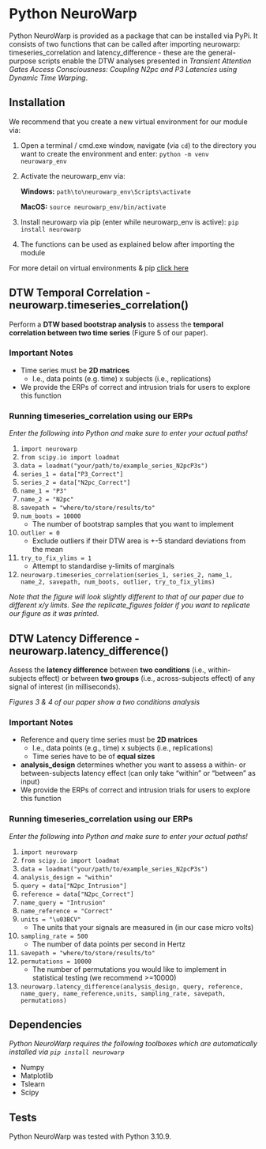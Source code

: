 # Python NeuroWarp

Python NeuroWarp is provided as a package that can be installed via PyPi. It consists of two functions that can be called after importing neurowarp: timeseries_correlation and latency_difference -  these are the general-purpose scripts enable the DTW analyses presented in *Transient Attention Gates Access Consciousness: Coupling N2pc and P3 Latencies using Dynamic Time Warping*.

## Installation

We recommend that you create a new virtual environment for our module via:
1. Open a terminal / cmd.exe window, navigate (via `cd`) to the directory you want to create the environment and enter:
`python -m venv neurowarp_env`
2. Activate the neurowarp_env via:

	**Windows:** `path\to\neurowarp_env\Scripts\activate`

	**MacOS:** `source neurowarp_env/bin/activate`

3. Install neurowarp via pip (enter while neurowarp_env is active):
`pip install neurowarp`
4. The functions can be used as explained below after importing the module

For more detail on virtual environments & pip [click here](https://packaging.python.org/en/latest/guides/installing-using-pip-and-virtual-environments/)


## DTW Temporal Correlation - neurowarp.timeseries_correlation()
Perform a **DTW based bootstrap analysis** to assess the **temporal correlation between two time series** (Figure 5 of our paper).

### Important Notes
- Time series must be **2D matrices**
	- I.e., data points (e.g. time) x subjects (i.e., replications)
- We provide the ERPs of correct and intrusion trials for users to explore this function

### Running timeseries_correlation using our ERPs
*Enter the following into Python and make sure to enter your actual paths!*
1. `import neurowarp`	
2. `from scipy.io import loadmat`
3. `data = loadmat("your/path/to/example_series_N2pcP3s")`
4. `series_1 = data["P3_Correct"]`
5. `series_2 = data["N2pc_Correct"]`
6. `name_1 = "P3"`
7. `name_2 = "N2pc"`
8. `savepath = "where/to/store/results/to"`
9. `num_boots = 10000`
	- The number of bootstrap samples that you want to implement
10. `outlier = 0`
	- Exclude outliers if their DTW area is +-5 standard deviations from the mean
11. `try_to_fix_ylims = 1`
	- Attempt to standardise y-limits of marginals
12. `neurowarp.timeseries_correlation(series_1, series_2, name_1, name_2, savepath, num_boots, outlier, try_to_fix_ylims)`

*Note that the figure will look slightly different to that of our paper due to different x/y limits. See the replicate_figures folder if you want to replicate our figure as it was printed.*

## DTW Latency Difference - neurowarp.latency_difference()
Assess the **latency difference** between **two conditions** (i.e., within-subjects effect) or between **two groups** (i.e., across-subjects effect) of any signal of interest (in milliseconds).

*Figures 3 & 4 of our paper show a two conditions analysis*

### Important Notes
- Reference and query time series must be **2D matrices**
	- I.e., data points (e.g., time) x subjects (i.e., replications)
	- Time series have to be of **equal sizes**
- **analysis_design** determines whether you want to assess a within- or between-subjects latency effect (can only take “within” or “between” as input)
- We provide the ERPs of correct and intrusion trials for users to explore this function

### Running timeseries_correlation using our ERPs
*Enter the following into Python and make sure to enter your actual paths!*
1. `import neurowarp`	
2. `from scipy.io import loadmat`
3. `data = loadmat("your/path/to/example_series_N2pcP3s")`
4. `analysis_design = "within"`
5. `query = data["N2pc_Intrusion"]`
6. `reference = data["N2pc_Correct"]`
7. `name_query = "Intrusion"`
8. `name_reference = "Correct"`
9. `units = "\u03BCV"`
	- The units that your signals are measured in (in our case micro volts)
10. `sampling_rate = 500`
	- The number of data points per second in Hertz
11. `savepath = "where/to/store/results/to"`
12. `permutations = 10000`
	- The number of permutations you would like to implement in statistical testing (we recommend >=10000)
13. `neurowarp.latency_difference(analysis_design, query, reference, name_query, name_reference,units, sampling_rate, savepath, permutations)`

## Dependencies
*Python NeuroWarp requires the following toolboxes which are automatically installed via `pip install neurowarp`*
- Numpy
- Matplotlib
- Tslearn
- Scipy

## Tests
Python NeuroWarp was tested with Python 3.10.9.